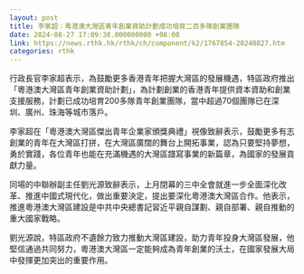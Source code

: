```yaml
---
layout: post
title: 李家超：粵港澳大灣區青年創業資助計劃成功培育二百多隊創業團隊
date: 2024-08-27 17:09:38.000000000 +08:00
link: https://news.rthk.hk/rthk/ch/component/k2/1767854-20240827.htm
categories: rthk
---
```


行政長官李家超表示，為鼓勵更多香港青年把握大灣區的發展機遇，特區政府推出「粵港澳大灣區青年創業資助計劃」，為計劃創業的香港青年提供資本資助和創業支援服務，計劃已成功培育200多隊青年創業團隊，當中超過70個團隊已在深圳、廣州、珠海等城市落戶。

李家超在「粵港澳大灣區傑出青年企業家頒獎典禮」視像致辭表示，鼓勵更多有志創業的青年在大灣區打拼，在大灣區廣闊的舞台上開拓事業，認為只要堅持夢想，勇於實踐，各位青年也能在充滿機遇的大灣區譜寫事業的新篇章，為國家的發展貢獻力量。

同場的中聯辦副主任劉光源致辭表示，上月閉幕的三中全會就進一步全面深化改革、推進中國式現代化，做出重要決定，提出要深化粵港澳大灣區合作。他表示，推進粵港澳大灣區建設是中共中央總書記習近平親自謀劃、親自部署、親自推動的重大國家戰略。

劉光源說，特區政府不遺餘力致力推動大灣區建設，助力青年投身大灣區發展，他堅信通過共同努力，粵港澳大灣區一定能夠成為青年創業的沃土，在國家發展大局中發揮更加突出的重要作用。
